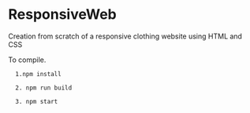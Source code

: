 # ResponsiveWeb
Creation from scratch of a responsive clothing website using HTML and CSS

To compile.

      1.npm install
   
      2. npm run build
  
      3. npm start
 
